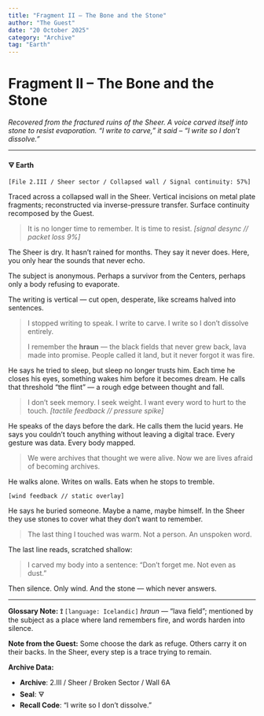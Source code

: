 ```yaml
---
title: "Fragment II – The Bone and the Stone"
author: "The Guest"
date: "20 October 2025"
category: "Archive"
tag: "Earth"
---
```


# Fragment II – The Bone and the Stone

*Recovered from the fractured ruins of the Sheer. A voice carved itself into stone to resist evaporation. “I write to carve,” it said – “I write so I don’t dissolve.”*

---

**🜃 Earth**

`[File 2.III / Sheer sector / Collapsed wall / Signal continuity: 57%]`

Traced across a collapsed wall in the Sheer. Vertical incisions on metal plate fragments; reconstructed via inverse-pressure transfer. Surface continuity recomposed by the Guest.

> It is no longer time to remember.
> It is time to resist.
> *[signal desync // packet loss 9%]*

The Sheer is dry. It hasn’t rained for months. They say it never does. Here, you only hear the sounds that never echo.

The subject is anonymous. Perhaps a survivor from the Centers, perhaps only a body refusing to evaporate.

The writing is vertical — cut open, desperate, like screams halved into sentences.

> I stopped writing to speak.
> I write to carve.
> I write so I don’t dissolve entirely.
>
> I remember the **hraun** — the black fields that never grew back,
> lava made into promise.
> People called it land, but it never forgot it was fire.

He says he tried to sleep, but sleep no longer trusts him. Each time he closes his eyes, something wakes him before it becomes dream. He calls that threshold “the flint” — a rough edge between thought and fall.

> I don’t seek memory.
> I seek weight.
> I want every word to hurt to the touch. *[tactile feedback // pressure spike]*

He speaks of the days before the dark. He calls them the lucid years. He says you couldn’t touch anything without leaving a digital trace. Every gesture was data. Every body mapped.

> We were archives that thought we were alive.
> Now we are lives afraid of becoming archives.

He walks alone. Writes on walls. Eats when he stops to tremble.

`[wind feedback // static overlay]`

He says he buried someone. Maybe a name, maybe himself. In the Sheer they use stones to cover what they don’t want to remember.

> The last thing I touched was warm.
> Not a person.
> An unspoken word.

The last line reads, scratched shallow:

> I carved my body into a sentence: “Don’t forget me. Not even as dust.”

Then silence. Only wind. And the stone — which never answers.

---

**Glossary Note:**
**⟟** `[language: Icelandic]`
*hraun* — “lava field”; mentioned by the subject as a place where land remembers fire, and words harden into silence.

**Note from the Guest:**
Some choose the dark as refuge.
Others carry it on their backs.
In the Sheer, every step is a trace trying to remain.

**Archive Data:**
* **Archive**: 2.III / Sheer / Broken Sector / Wall 6A
* **Seal**: 🜃
* **Recall Code**: “I write so I don’t dissolve.”
